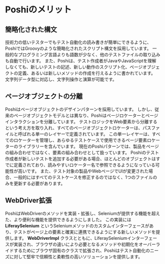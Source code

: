 # Poshiのメリット

## 簡略化された構文

技術力の低いテスターでもテスト自動化の読み書きが簡単にできるように、PoshiではGroovyのような簡略化されたスクリプト構文を採用しています。 一般的なプログラミング言語よりも語数が少なく、他のテストファイルの取り込みも自動で行います。 また、Poshiは、テスト作成者がJavaやJavaScriptを理解しなくても、新しいテストの記述、新しい動作のスクリプト化、ページオブジェクトの定義、あるいは新しいメソッドの作成を行えるように書かれています。 文字列データ型に対応し、文字列操作と演算が可能です。

## ページオブジェクトの分離

Poshiはページオブジェクトのデザインパターンを採用しています。 しかし、従来のページオブジェクトモデルとは異なり、Poshiはページロケーターとページインタラクションを分離しています。 テストロジックをWeb要素から分離するという考え方を取り入れ、すべてのページオブジェクトロケーターは、パスファイルと呼ばれる単一のレイヤーで定義されています。 この単一レイヤーは、すべてのロケーターを管理し、あらゆるテストケースで使用できるページ要素ロケーターのライブラリーを含んでいます。 現在のPoshiパターンでは、製品をページの組み合わせではなく、要素の組み合わせとして扱っています。 Poshiのテスト作成者が新しいテストを追加する必要がある場合、ほとんどのオブジェクトはすでに定義されており、読みやすいロケーター名で参照できるようになっている可能性が高いです。 また、テスト対象の製品やWebページでUIが変更された場合、一般的にはすべてのテストケースを修正するのではなく、1つのファイルのみを更新する必要があります。

## WebDriver拡張

PoshiはWebDriverのメソッドを実装・拡張し、Seleniumが提供する機能を超えた、より便利な機能を提供できるようにしました。 この実装には **LiferaySelenium** というSeleniumメソッドのカスタムインターフェースがあり、テストがページ上の要素と確実に連携できるようにする新しいメソッドを提供します。 **WebDriverImpl** クラスとともに、LiferaySeleniumインターフェースが実装され、ブラウザの違いにより必要となるメソッドや初期化をオーバーライドするためにブラウザ固有のクラスで拡張され、Poshiはテスト自動化のニーズに対して堅牢で信頼性と柔軟性の高いソリューションを提供します。
